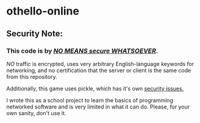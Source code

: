 # othello-online

## Security Note:
### This code is by <ins>*NO MEANS secure WHATSOEVER*</ins>. 
*NO* traffic is encrypted, uses very arbitrary English-language keywords for networking, and no certification that the server or client is the same code from this repository.

Additionally, this game uses pickle, which has it's own [security issues.](https://docs.python.org/3/library/pickle.html)

I wrote this as a school project to learn the basics of programming networked software and is very limited in what it can do. Please, for your own sanity, don't use it.
